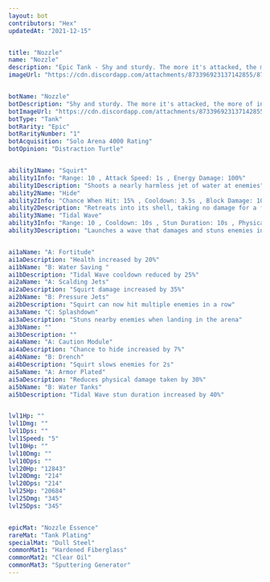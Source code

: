 ```yaml
---
layout: bot
contributors: "Hex"
updatedAt: "2021-12-15"


title: "Nozzle"
name: "Nozzle"
description: "Epic Tank - Shy and sturdy. The more it's attacked, the more of in its shell. Great at being focus of the entire enemy team."
imageUrl: "https://cdn.discordapp.com/attachments/873396923137142855/873396953956896868/nozzle.png"


botName: "Nozzle"
botDescription: "Shy and sturdy. The more it's attacked, the more of in its shell. Great at being focus of the entire enemy team."
botImageUrl: "https://cdn.discordapp.com/attachments/873396923137142855/873396953956896868/nozzle.png"
botType: "Tank"
botRarity: "Epic"
botRarityNumber: "1"
botAcquisition: "Solo Arena 4000 Rating"
botOpinion: "Distraction Turtle"


ability1Name: "Squirt"
ability1Info: "Range: 10 , Attack Speed: 1s , Energy Damage: 100%"
ability1Description: "Shoots a nearly harmless jet of water at enemies"
ability2Name: "Hide"
ability2Info: "Chance When Hit: 15% , Cooldown: 3.5s , Block Damage: 100% , Duration: 2.5s"
ability2Description: "Retreats into its shell, taking no damage for a few second"
ability3Name: "Tidal Wave"
ability3Info: "Range: 10 , Cooldown: 10s , Stun Duration: 10s , Physical Damage: 429%"
ability3Description: "Launches a wave that damages and stuns enemies in a line"


ai1aName: "A: Fortitude"
ai1aDescription: "Health increased by 20%"
ai1bName: "B: Water Saving "
ai1bDescription: "Tidal Wave cooldown reduced by 25%"
ai2aName: "A: Scalding Jets"
ai2aDescription: "Squirt damage increased by 35%"
ai2bName: "B: Pressure Jets"
ai2bDescription: "Squirt can now hit multiple enemies in a row"
ai3aName: "C: Splashdown"
ai3aDescription: "Stuns nearby enemies when landing in the arena"
ai3bName: ""
ai3bDescription: ""
ai4aName: "A: Caution Module"
ai4aDescription: "Chance to hide increased by 7%"
ai4bName: "B: Drench"
ai4bDescription: "Squirt slows enemies for 2s"
ai5aName: "A: Armor Plated"
ai5aDescription: "Reduces physical damage taken by 30%"
ai5bName: "B: Water Tanks"
ai5bDescription: "Tidal Wave stun duration increased by 40%"


lvl1Hp: ""
lvl1Dmg: ""
lvl1Dps: ""
lvl1Speed: "5"
lvl10Hp: ""
lvl10Dmg: ""
lvl10Dps: ""
lvl20Hp: "12843"
lvl20Dmg: "214"
lvl20Dps: "214"
lvl25Hp: "20684"
lvl25Dmg: "345"
lvl25Dps: "345"


epicMat: "Nozzle Essence"
rareMat: "Tank Plating"
specialMat: "Dull Steel"
commonMat1: "Hardened Fiberglass"
commonMat2: "Clear Oil"
commonMat3: "Sputtering Generator"
---
```

